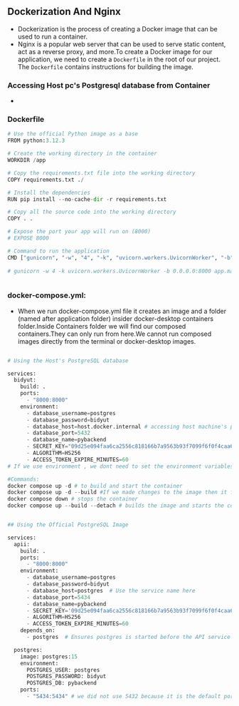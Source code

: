 ## Dockerization And Nginx
- Dockerization is the process of creating a Docker image that can be used to run a container.
- Nginx is a popular web server that can be used to serve static content, act as a
reverse proxy, and more.To create a Docker image for our application, we need to create a `Dockerfile` in
the root of our project. The `Dockerfile` contains instructions for building the
image.

### Accessing Host pc's Postgresql database  from Container
 -  
### Dockerfile


```python
# Use the official Python image as a base
FROM python:3.12.3

# Create the working directory in the container
WORKDIR /app  

# Copy the requirements.txt file into the working directory
COPY requirements.txt ./

# Install the dependencies
RUN pip install --no-cache-dir -r requirements.txt

# Copy all the source code into the working directory
COPY . .

# Expose the port your app will run on (8000)
# EXPOSE 8000

# Command to run the application
CMD ["gunicorn", "-w", "4", "-k", "uvicorn.workers.UvicornWorker", "-b", "0.0.0.0:8000", "app.main:app"]
     
# gunicorn -w 4 -k uvicorn.workers.UvicornWorker -b 0.0.0.0:8000 app.main:app



```




###  docker-compose.yml:
- When we run docker-compose.yml file it creates an image and a folder (named after application folder) insider docker-desktop containers folder.Inside Containers folder we will find our composed containers.They can only run from here.We cannot run composed images directly from the terminal or docker-desktop images.

```python

# Using the Host's PostgreSQL database

services:
  bidyut:
    build: .
    ports:
      - "8000:8000"
    environment:
      - database_username=postgres
      - database_password=bidyut
      - database_host=host.docker.internal # accessing host machine's postgres database 
      - database_port=5432
      - database_name=pybackend
      - SECRET_KEY="09d25e094faa6ca2556c818166b7a9563b93f7099f6f0f4caa6cf63b88e8d3e7"
      - ALGORITHM=HS256
      - ACCESS_TOKEN_EXPIRE_MINUTES=60
# If we use environment , we dont need to set the environment variables in the .env file .

#Commands:
docker compose up -d # to build and start the container
docker compose up -d --build #If we made changes to the image then it forces to build the image and starts the container.
docker compose down # stops the container
docker compose up --build --detach # builds the image and starts the container in detached mode


## Using the Official PostgreSQL Image

services:
  apii:
    build: .
    ports:
      - "8000:8000"
    environment:
      - database_username=postgres
      - database_password=bidyut
      - database_host=postgres  # Use the service name here
      - database_port=5434
      - database_name=pybackend
      - SECRET_KEY='09d25e094faa6ca2556c818166b7a9563b93f7099f6f0f4caa6cf63b88e8d3e7'
      - ALGORITHM=HS256
      - ACCESS_TOKEN_EXPIRE_MINUTES=60
    depends_on:
      - postgres  # Ensures postgres is started before the API service

  postgres:
    image: postgres:15
    environment:
      POSTGRES_USER: postgres
      POSTGRES_PASSWORD: bidyut
      POSTGRES_DB: pybackend
    ports:
      - "5434:5434" # we did not use 5432 because it is the default port of the host's postgres database
```







